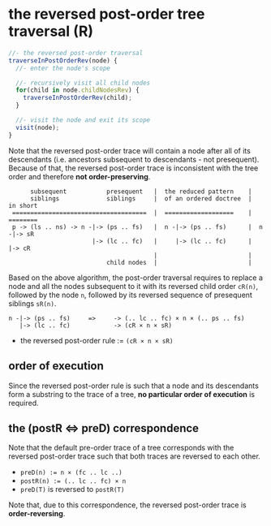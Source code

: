 
<!-- ======================================================================= -->
# the reversed post-order tree traversal (R)

```js
//- the reversed post-order traversal
traverseInPostOrderRev(node) {
  //- enter the node's scope

  //- recursively visit all child nodes
  for(child in node.childNodesRev) {
    traverseInPostOrderRev(child);
  }

  //- visit the node and exit its scope
  visit(node);
}
```

Note that the reversed post-order trace will contain a node after all of its
descendants (i.e. ancestors subsequent to descendants - not presequent).
Because of that, the reversed post-order trace is inconsistent with the tree
order and therefore **not order-preserving**.

```
      subsequent           presequent   |  the reduced pattern    |
      siblings             siblings     |  of an ordered doctree  |  in short
 =====================================  |  ===================    |  ========
 p -> (ls .. ns) -> n -|-> (ps .. fs)   |  n -|-> (ps .. fs)      |  n -|-> sR
                       |-> (lc .. fc)   |     |-> (lc .. fc)      |     |-> cR
                                        |                         |
                           child nodes  |                         |
```

Based on the above algorithm, the post-order traversal requires to replace a
node and all the nodes subsequent to it with its reversed child order `cR(n)`,
followed by the node `n`, followed by its reversed sequence of presequent
siblings `sR(n)`.

```
n -|-> (ps .. fs)     =>     -> (.. lc .. fc) × n × (.. ps .. fs)
   |-> (lc .. fc)            -> (cR × n × sR)
```

* the reversed post-order rule := `(cR × n × sR)`

<!-- ======================================================================= -->
## order of execution

Since the reversed post-order rule is such that a node and its descendants
form a substring to the trace of a tree, **no particular order of execution**
is required.

<!-- ======================================================================= -->
## the (postR <=> preD) correspondence

Note that the default pre-order trace of a tree corresponds with the reversed
post-order trace such that both traces are reversed to each other.

* `preD(n) := n × (fc .. lc ..)`
* `postR(n) := (.. lc .. fc) × n`
* `preD(T)` is reversed to `postR(T)`

Note that, due to this correspondence, the reversed post-order trace
is **order-reversing**.

